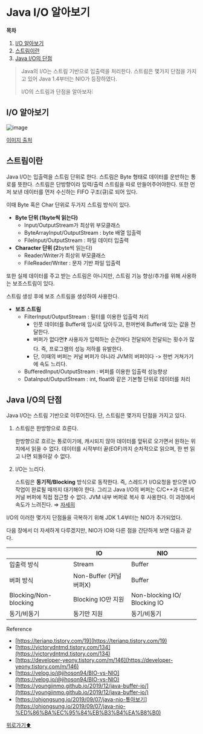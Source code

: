 # Java I/O 알아보기

**목차**
1. [I/O 알아보기](#io-알아보기)
2. [스트림이란](#스트림이란)
3. [Java I/O의 단점](#java-io의-단점)


> Java의 I/O는 스트림 기반으로 입출력을 처리한다. 스트림은 몇가지 단점을 가지고 있어 Java 1.4부터는 NIO가 등장하였다.
>  
> I/O의 스트림과 단점을 알아보자❕
> 

## I/O 알아보기

![image](https://user-images.githubusercontent.com/77563814/186914320-844e9800-62d7-4ce0-8f75-37a1f8db1080.png)


[이미지 출처](https://www.scientecheasy.com/2021/05/stream-classes-in-java.html/)

## 스트림이란

Java I/O는 입출력을 스트림 단위로 한다. 스트림은 Byte 형태로 데이터를 운반하는 통로를 뜻한다. 스트림은 단방향이라 입력/출력 스트림을 따로 만들어주어야한다. 또한 먼저 보낸 데이터를 먼저 수신하는 FIFO 구조(큐)로 되어 있다.

이때 Byte 혹은 Char 단위로 두가지 스트림 방식이 있다. 

- ****Byte 단위 (****1byte씩 읽는다****)****
    - Input/OutputStream가 최상위 부모클래스
    - ByteArrayInput/OutputStream : byte 배열 입출력
    - FileInput/OutputStream : 파일 데이터 입출력
- ****Character 단위 (2****byte씩 읽는다)
    - Reader/Writer가 최상위 부모클래스
    - FileReader/Writer : 문자 기반 파일 입출력

또한 실제 데이터를 주고 받는 스트림은 아니지만, 스트림 기능 향상/추가를 위해 사용하는 보조스트림이 있다. 

스트림 생성 후에 보조 스트림을 생성하여 사용한다.

- **보조 스트림**
    - FilterInput/OutputStream : 필터를 이용한 입출력 처리
        - 인풋 데이터를 Buffer에 임시로 담아두고, 한꺼번에 Buffer에 있는 값을 전달한다.
        - 버퍼가 없다면❓ 사용자가 입력하는 순간마다 전달되어 전달되는 횟수가 많다. 즉, 프로그램의 성능 저하를 유발한다.
        - 단, 이때의 버퍼는 커널 버퍼가 아니라 JVM의 버퍼이다 -> 한번 거쳐가기에 속도 느리다.
    - BufferedInput/OutputStream : 버퍼를 이용한 입출력 성능향상
    - DataInput/OutputStream : int, float와 같은 기본형 단위로 데이터를 처리

## Java I/O의 단점

Java I/O는 스트림 기반으로 이루어진다. 단, 스트림은 몇가지 단점을 가지고 있다.

1. 스트림은 한방향으로 흐른다.
    
    한방향으로 흐르는 통로이기에, 캐시되지 않아 데이터를 앞뒤로 오가면서 원하는 위치에서 읽을 수 없다. 데이터를 시작부터 끝(EOF)까지 순차적으로 읽으며, 한 번 읽고 나면 되돌아갈 수 없다.
    
2. I/O는 느리다.
    
    스트림은 **동기적/Blocking** 방식으로 동작한다. 즉, 스레드가 I/O요청을 받으면 I/O 작업이 완료될 때까지 대기해야 한다. 그리고 Java I/O의 버퍼는 C/C++과 다르게 커널 버퍼에 직접 접근할 수 없다. JVM 내부 버퍼로 복사 후 사용한다. 이 과정에서 속도가 느려진다. ⇒ [자세히](https://ohjongsung.io/2019/09/07/java-nio-%ED%86%BA%EC%95%84%EB%B3%B4%EA%B8%B0)
    

I/O의 이러한 몇가지 단점들을 극복하기 위해 JDK 1.4부터는 NIO가 추가되었다. 

다음 장에서 더 자세하게 다루겠지만, NIO가 IO와 다른 점을 간단하게 보면 다음과 같다.

|  | IO | NIO |
| --- | --- | --- |
| 입출력 방식 | Stream | Buffer |
| 버퍼 방식 | Non-Buffer (커널 버퍼X) | Buffer |
| Blocking/Non-blocking | Blocking IO만 지원 | Non-blocking IO/ Blocking IO |
| 동기/비동기 | 동기만 지원 | 동기/비동기 |


Reference

- [https://terianp.tistory.com/19](https://terianp.tistory.com/19)
- [https://victorydntmd.tistory.com/134](https://victorydntmd.tistory.com/134)
- [https://developer-yeony.tistory.com/m/146](https://developer-yeony.tistory.com/m/146)
- [https://velog.io/@jihoson94/BIO-vs-NIO](https://velog.io/@jihoson94/BIO-vs-NIO)
- [https://youngjinmo.github.io/2019/12/java-buffer-io/](https://youngjinmo.github.io/2019/12/java-buffer-io/)
- [https://ohjongsung.io/2019/09/07/java-nio-톺아보기](https://ohjongsung.io/2019/09/07/java-nio-%ED%86%BA%EC%95%84%EB%B3%B4%EA%B8%B0)


[위로가기⬆](#java-io-알아보기)

